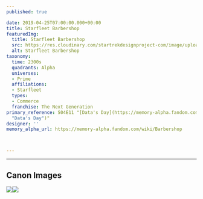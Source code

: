 ```yaml
---
published: true

date: 2019-04-25T07:00:00.000+00:00
title: Starfleet Barbershop
featuredImg:
  title: Starfleet Barbershop
  src: https://res.cloudinary.com/startrekdesignproject-com/image/upload/v1556215274/StarfleetBarber.png
  alt: Starfleet Barbershop
taxonomy:
  time: 2300s
  quadrants: Alpha
  universes:
  - Prime
  affiliations:
  - Starfleet
  types:
  - Commerce
  franchise: The Next Generation
primary_reference: S04E11 "[Data's Day](https://memory-alpha.fandom.com/wiki/Data%27s_Day
  "Data's Day")"
designer: ''
memory_alpha_url: https://memory-alpha.fandom.com/wiki/Barbershop



---
```

___
## Canon Images

![](https://res.cloudinary.com/startrekdesignproject-com/image/upload/v1556215274/StarfleetBarbershop1.jpg)![](https://res.cloudinary.com/startrekdesignproject-com/image/upload/v1556215274/StarfleetBarbershop2.jpg)